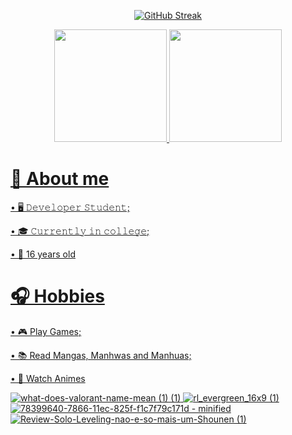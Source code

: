 <div align="center">
<a href="[![Typing SVG](https://readme-typing-svg.herokuapp.com?font=Fira+Code&pause=1000&color=9A27F7&random=false&width=435&lines=Hello!+I'm+Cau%C3%A3+Oliveira!;I'm+currently+studying+programming!)(https://git.io/typing-svg)" /> </a>
</div>

<div align="center">
  
[![GitHub Streak](https://github-readme-streak-stats.herokuapp.com?user=ArtzFxz&theme=jolly&locale=pt_BR&date_format=n%2Fj%5B%2FY%5D&card_width=900)](https://git.io/streak-stats)
<div align="center">
<a href="https://github.com/ArtzFxz">
<img height="180em" src="https://github-readme-stats.vercel.app/api/top-langs/?username=ArtzFxz&layout=compact&langs_count=7&theme=jolly"/>
<img height="180em" src="https://github-readme-stats.vercel.app/api?username=ArtzFxz&show_icons=true&theme=jolly&include_all_commits=true&count_private=true"/>
</div>
</div>


# 📖 About me

• 🖥 𝙳𝚎𝚟𝚎𝚕𝚘𝚙𝚎𝚛 𝚂𝚝𝚞𝚍𝚎𝚗𝚝;
 
• 🎓 𝙲𝚞𝚛𝚛𝚎𝚗𝚝𝚕𝚢 𝚒𝚗 𝚌𝚘𝚕𝚕𝚎𝚐𝚎;

• 🧒 16 years old
</div>

<div>

# 🎧 Hobbies

  • 🎮 Play Games;
 
  • 📚 Read Mangas, Manhwas and Manhuas;

  • 🎥 Watch Animes

![what-does-valorant-name-mean (1) (1)](https://github.com/zReptonL/zReptonL/assets/45742438/027f8b20-a07f-46fc-b599-db1004c5f96c)
![rl_evergreen_16x9 (1)](https://github.com/zReptonL/zReptonL/assets/45742438/d473e8cd-6155-45fb-8946-fa97c7735954)
![78399640-7866-11ec-825f-f1c7f79c171d - minified](https://github.com/zReptonL/zReptonL/assets/45742438/f975a2af-b2f8-4f77-acb8-77cdd7f9c94f)
![Review-Solo-Leveling-nao-e-so-mais-um-Shounen (1)](https://github.com/zReptonL/zReptonL/assets/45742438/da9af389-35cd-40b2-9aaf-302b0f9289d8)



</div>
